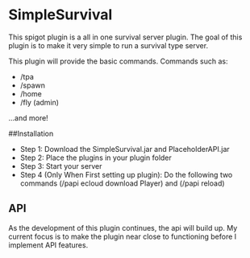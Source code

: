 # SimpleSurvival
This spigot plugin is a all in one survival server plugin. The goal of this plugin is to make it very simple to run a survival type server. 

This plugin will provide the basic commands. Commands such as:

* /tpa
* /spawn
* /home
* /fly (admin)

...and more!


##Installation 
* Step 1: Download the SimpleSurvival.jar and PlaceholderAPI.jar
* Step 2: Place the plugins in your plugin folder
* Step 3: Start your server
* Step 4 (Only When First setting up plugin): Do the following two commands (/papi ecloud download Player) and (/papi reload)

## API
As the development of this plugin continues, the api will build up. My current focus is to make the plugin near close to functioning before I implement API features. 
